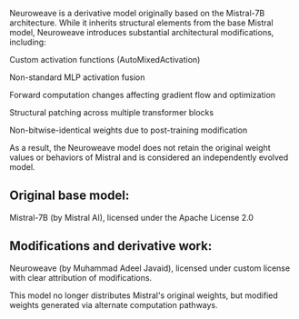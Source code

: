 Neuroweave is a derivative model originally based on the Mistral-7B architecture. While it inherits structural elements from the base Mistral model, Neuroweave introduces substantial architectural modifications, including:

Custom activation functions (AutoMixedActivation)

Non-standard MLP activation fusion

Forward computation changes affecting gradient flow and optimization

Structural patching across multiple transformer blocks

Non-bitwise-identical weights due to post-training modification

As a result, the Neuroweave model does not retain the original weight values or behaviors of Mistral and is considered an independently evolved model.

## Original base model:

Mistral-7B (by Mistral AI), licensed under the Apache License 2.0

## Modifications and derivative work:

Neuroweave (by Muhammad Adeel Javaid), licensed under custom license with clear attribution of modifications.

This model no longer distributes Mistral's original weights, but modified weights generated via alternate computation pathways.
